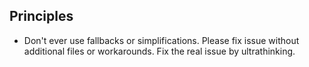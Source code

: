 ## Principles

- Don't ever use fallbacks or simplifications. Please fix issue without additional files or workarounds. Fix the real issue by ultrathinking.